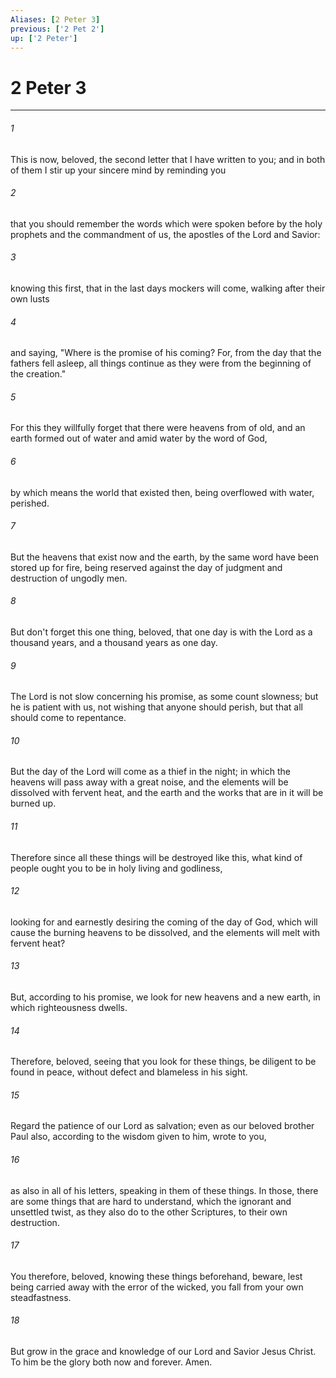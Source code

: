 ```yaml
---
Aliases: [2 Peter 3]
previous: ['2 Pet 2']
up: ['2 Peter']
---
```

# 2 Peter 3
***





###### 1 

This is now, beloved, the second letter that I have written to you; and in both of them I stir up your sincere mind by reminding you 



###### 2 

that you should remember the words which were spoken before by the holy prophets and the commandment of us, the apostles of the Lord and Savior: 



###### 3 

knowing this first, that in the last days mockers will come, walking after their own lusts 



###### 4 

and saying, "Where is the promise of his coming? For, from the day that the fathers fell asleep, all things continue as they were from the beginning of the creation." 



###### 5 

For this they willfully forget that there were heavens from of old, and an earth formed out of water and amid water by the word of God, 



###### 6 

by which means the world that existed then, being overflowed with water, perished. 



###### 7 

But the heavens that exist now and the earth, by the same word have been stored up for fire, being reserved against the day of judgment and destruction of ungodly men. 



###### 8 

But don't forget this one thing, beloved, that one day is with the Lord as a thousand years, and a thousand years as one day. 



###### 9 

The Lord is not slow concerning his promise, as some count slowness; but he is patient with us, not wishing that anyone should perish, but that all should come to repentance. 



###### 10 

But the day of the Lord will come as a thief in the night; in which the heavens will pass away with a great noise, and the elements will be dissolved with fervent heat, and the earth and the works that are in it will be burned up. 



###### 11 

Therefore since all these things will be destroyed like this, what kind of people ought you to be in holy living and godliness, 



###### 12 

looking for and earnestly desiring the coming of the day of God, which will cause the burning heavens to be dissolved, and the elements will melt with fervent heat? 



###### 13 

But, according to his promise, we look for new heavens and a new earth, in which righteousness dwells. 



###### 14 

Therefore, beloved, seeing that you look for these things, be diligent to be found in peace, without defect and blameless in his sight. 



###### 15 

Regard the patience of our Lord as salvation; even as our beloved brother Paul also, according to the wisdom given to him, wrote to you, 



###### 16 

as also in all of his letters, speaking in them of these things. In those, there are some things that are hard to understand, which the ignorant and unsettled twist, as they also do to the other Scriptures, to their own destruction. 



###### 17 

You therefore, beloved, knowing these things beforehand, beware, lest being carried away with the error of the wicked, you fall from your own steadfastness. 



###### 18 

But grow in the grace and knowledge of our Lord and Savior Jesus Christ. To him be the glory both now and forever. Amen.
